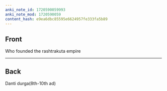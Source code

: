 ```yaml
---
anki_note_id: 1720590059993
anki_note_mod: 1720590059
content_hash: e9ea6dbc85595e6624957fe333fa5b89
---
```


## Front

Who founded the rashtrakuta empire

<hr/>

## Back

Danti durga(8th-10th ad)